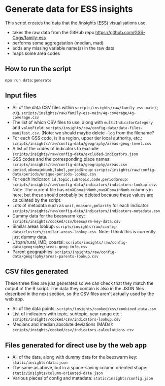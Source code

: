 # Generate data for ESS insights

This script creates the data that the /insights (ESS) visualisations use.

- takes the raw data from the GitHub repo https://github.com/GSS-Cogs/family-ess
- performs some aggregatation (median, mad)
- adds any missing variable name(s) in the raw data
- maps some area codes

## How to run the script

```
npm run data:generate
```

## Input files

- All of the data CSV files within `scripts/insights/raw/family-ess-main/`; e.g. `scripts/insights/raw/family-ess-main/4g-coverage/4g-coverage.csv`
- The list of which CSV files to use, along with `multiIndicatorCategory` and `valueField`: `scripts/insights/raw/config-data/data-files-manifest.csv`. (Note: we should maybe delete `-log` from the filename?
- For each GSS code, is it a region, upper tier local authority, etc.: `scripts/insights/raw/config-data/geography/areas-geog-level.csv`
- A list of the codes of indicators to exclude: `scripts/insights/raw/config-data/excluded-indicators.json`
- GSS codes and the corresponding place names: `scripts/insights/raw/config-data/geography/areas.csv`
- `period,xDomainNumb,label,periodGroup`: `scripts/insights/raw/config-data/periods/unique-periods-lookup.csv`
- For each indicator: `id,topic,subTopic,code,periodGroup`: `scripts/insights/raw/config-data/indicators/indicators-lookup.csv`. Note: The current file has `minXDomainNumb,maxXDomainNumb` columns in here, but these should probably be deleted because these values are calculated by the script.
- Lots of metadata such as `unit,measure,polarity` for each indicator: `scripts/insights/raw/config-data/indicators/indicators-metadata.csv`
- Dummy data for the beeswarm key: `scripts/insights/cooked/csv/beeswarm-key-data.csv`
- Similar areas lookup: `scripts/insights/raw/config-data/clusters/similar-areas-lookup.csv`. Note: I think this is currently just dummy data.
- Urban/rural, IMD, coastal: `scripts/insights/raw/config-data/geography/areas-geog-info.csv`
- Parent geographies: `scripts/insights/raw/config-data/geography/areas-parents-lookup.csv`

## CSV files generated

These three files are just generated so we can check that they match the output of the R script. The data they contain is also in the JSON files described in the next section, so the CSV files aren't actually used by the web app.

- All of the data points: `scripts/insights/cooked/csv/combined-data.csv`
- List of indicators with topic, subtopic, year range etc.: `scripts/insights/cooked/csv/indicators-lookup.csv`
- Medians and median absolute deviations (MADs): `scripts/insights/cooked/csv/indicators-calculations.csv`

## Files generated for direct use by the web app

- All of the data, along with dummy data for the beeswarm key: `static/insights/data.json`
- The same as above, but in a space-saving column oriented shape: `static/insights/column-oriented-data.json`
- Various pieces of config and metadata: `static/insights/config.json`
